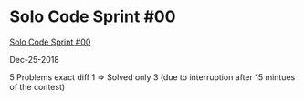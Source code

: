 # Solo Code Sprint #00

[Solo Code Sprint #00](https://a2oj.com/standings?ID=38472)

Dec-25-2018

5 Problems exact diff 1 => Solved only 3 (due to interruption after 15 mintues of the contest)
